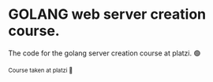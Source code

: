 # GOLANG web server creation course.
The code for the golang server creation course at platzi. 🟢

<small> Course taken at platzi 🚀 </small>
